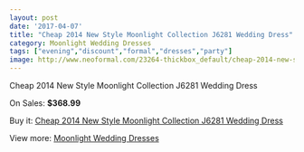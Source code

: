 ```yaml
---
layout: post
date: '2017-04-07'
title: "Cheap 2014 New Style Moonlight Collection J6281 Wedding Dress"
category: Moonlight Wedding Dresses
tags: ["evening","discount","formal","dresses","party"]
image: http://www.neoformal.com/23264-thickbox_default/cheap-2014-new-style-moonlight-collection-j6281-wedding-dress.jpg
---
```

Cheap 2014 New Style Moonlight Collection J6281 Wedding Dress

On Sales: **$368.99**
<a href="https://www.neoformal.com/en/moonlight-wedding-dresses-2014/7805-cheap-2014-new-style-moonlight-collection-j6281-wedding-dress.html"><amp-img layout="responsive" width="600" height="600" src="//www.neoformal.com/23264-thickbox_default/cheap-2014-new-style-moonlight-collection-j6281-wedding-dress.jpg" alt="Cheap 2014 New Style Moonlight Collection J6281 Wedding Dress 0" /></a>
<a href="https://www.neoformal.com/en/moonlight-wedding-dresses-2014/7805-cheap-2014-new-style-moonlight-collection-j6281-wedding-dress.html"><amp-img layout="responsive" width="600" height="600" src="//www.neoformal.com/23265-thickbox_default/cheap-2014-new-style-moonlight-collection-j6281-wedding-dress.jpg" alt="Cheap 2014 New Style Moonlight Collection J6281 Wedding Dress 1" /></a>

Buy it: [Cheap 2014 New Style Moonlight Collection J6281 Wedding Dress](https://www.neoformal.com/en/moonlight-wedding-dresses-2014/7805-cheap-2014-new-style-moonlight-collection-j6281-wedding-dress.html "Cheap 2014 New Style Moonlight Collection J6281 Wedding Dress")

View more: [Moonlight Wedding Dresses](https://www.neoformal.com/en/128-moonlight-wedding-dresses-2014 "Moonlight Wedding Dresses")